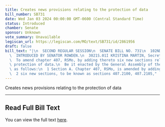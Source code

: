 ```yaml
---
title: Creates news provisions relating to the protection of data
bill_number: SB731
date: Wed Jan 03 2024 00:00:00 GMT-0600 (Central Standard Time)
status: Introduced
chamber: Senate
sponsor: Unknown
vote_summary: Unavailable
legiscan_url: https://legiscan.com/MO/text/SB731/id/2861956
draft: false
bill_text: "|\n  SECOND REGULAR SESSION\n  SENATE BILL NO. 731\n  102ND GENERA L ASSEMBLY\n\
  \  INTRODUCED BY SENATOR ROWDEN.\n  3021S.01I KRISTINA MARTIN, Secretary\n  AN ACT\n\
  \  To amend chapter 407, RSMo, by adding thereto six new sections relating to the\
  \ protection of data.\n  Be it enacted by the General Assembly of the State of Missouri,\
  \ as follows:\n  1 Section A. Chapter 407, RSMo, is amended by adding thereto\n\
  \  2 six new sections, to be known as sections 407.2100, 407.2105,"
---
```

Creates news provisions relating to the protection of data

---

## Read Full Bill Text

You can view the full text [here](https://legiscan.com/MO/text/SB731/id/2861956).
